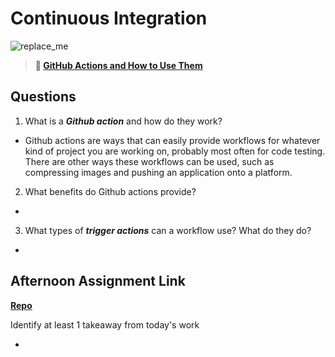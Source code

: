 # Continuous Integration

![replace_me](https://codeworks.blob.core.windows.net/public/assets/img/illustrations/placeholder.svg)

> **📖 [GitHub Actions and How to Use Them](https://codeworksacademy.com/fs-student-guide/resources/wk8-9/05-Github-Actions)**

## Questions

1. What is a ***Github action*** and how do they work?

- Github actions are ways that can easily provide workflows for whatever kind of project you are working on, probably most often for code testing. There are other ways these workflows can be used, such as compressing images and pushing an application onto a platform.

2. What benefits do Github actions provide?

- 

3. What types of ***trigger actions*** can a workflow use? What do they do?

- 

## Afternoon Assignment Link

**[Repo](https://github.com/doctorgrant99/<ASSIGNMENT_REPO>)**

Identify at least 1 takeaway from today's work

- 

